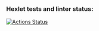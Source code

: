 ### Hexlet tests and linter status:
[![Actions Status](https://github.com/JohnKonor3106/frontend-project-46/actions/workflows/hexlet-check.yml/badge.svg)](https://github.com/JohnKonor3106/frontend-project-46/actions)